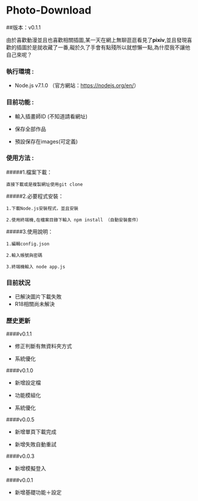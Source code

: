 # Photo-Download

##版本：v0.1.1

由於喜歡動漫並且也喜歡相關插圖,某一天在網上無聊逛逛看見了**pixiv**,並且發現喜歡的插圖於是就收藏了一番,礙於久了手會有點殘所以就想懶一點,為什麼我不讓他自己來呢？

### 執行環境 :

* Node.js v7.1.0 （官方網站：<https://nodejs.org/en/>）

### 目前功能 :

* 輸入插畫師ID (不知道請看網址)

* 保存全部作品

* 預設保存在images(可定義)

### 使用方法 :
#####1.檔案下載：

    直接下載或是複製網址使用git clone

#####2.必要程式安裝：

    1.下載Node.js安裝程式，並且安裝

    2.使用終端機,在檔案目錄下輸入 npm install （自動安裝套件）


#####3.使用說明：

    1.編輯config.json

    2.輸入帳號與密碼

    3.終端機輸入 node app.js

### 目前狀況

* 已解決圖片下載失敗
* R18相關尚未解決

### 歷史更新

####v0.1.1

* 修正判斷有無資料夾方式

* 系統優化

####v0.1.0

* 新增設定檔

* 功能模組化

* 系統優化

####v0.0.5

* 新增單頁下載完成

* 新增失敗自動重試

####v0.0.3

* 新增模擬登入

####v0.0.1

* 新增基礎功能＋設定
